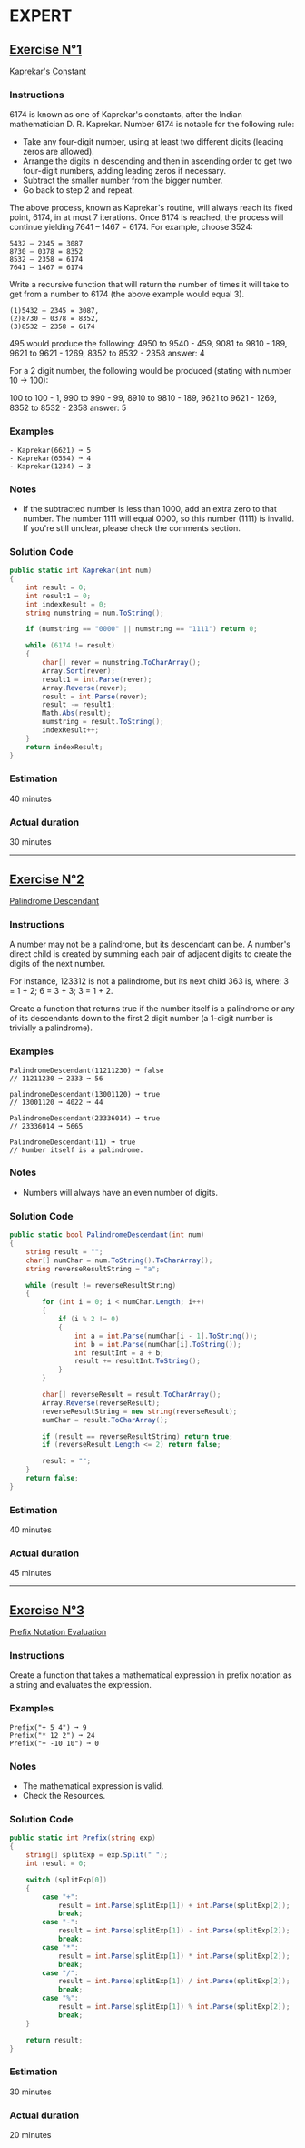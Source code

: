 # EXPERT

## <u>Exercise N°1</u>

[Kaprekar's Constant](https://edabit.com/challenge/uBswCFuxdMML98mPa)

### Instructions
6174 is known as one of Kaprekar's constants, after the Indian mathematician D. R. Kaprekar. Number 6174 is notable for the following rule:

- Take any four-digit number, using at least two different digits (leading zeros are allowed).
- Arrange the digits in descending and then in ascending order to get two four-digit numbers, adding leading zeros if necessary.
- Subtract the smaller number from the bigger number.
- Go back to step 2 and repeat.

The above process, known as Kaprekar's routine, will always reach its fixed point, 6174, in at most 7 iterations. Once 6174 is reached, the process will continue yielding 7641 – 1467 = 6174. For example, choose 3524:
```
5432 – 2345 = 3087
8730 – 0378 = 8352
8532 – 2358 = 6174
7641 – 1467 = 6174
```
Write a recursive function that will return the number of times it will take to get from a number to 6174 (the above example would equal 3).
```
(1)5432 – 2345 = 3087,
(2)8730 – 0378 = 8352,
(3)8532 – 2358 = 6174
```
495 would produce the following: 4950 to 9540 - 459, 9081 to 9810 - 189, 9621 to 9621 - 1269, 8352 to 8532 - 2358 answer: 4

For a 2 digit number, the following would be produced (stating with number 10 -> 100):

100 to 100 - 1, 990 to 990 - 99, 8910 to 9810 - 189, 9621 to 9621 - 1269, 8352 to 8532 - 2358 answer: 5

### Examples
```
- Kaprekar(6621) ➞ 5
- Kaprekar(6554) ➞ 4
- Kaprekar(1234) ➞ 3
```
### Notes
- If the subtracted number is less than 1000, add an extra zero to that number. The number 1111 will equal 0000, so this number (1111) is invalid. If you're still unclear, please check the comments section.

### Solution Code  
```cs
public static int Kaprekar(int num)
{
    int result = 0;
    int result1 = 0;
    int indexResult = 0;
    string numstring = num.ToString();

    if (numstring == "0000" || numstring == "1111") return 0;

    while (6174 != result)
    {
        char[] rever = numstring.ToCharArray();
        Array.Sort(rever);
        result1 = int.Parse(rever);
        Array.Reverse(rever);
        result = int.Parse(rever);
        result -= result1;
        Math.Abs(result);
        numstring = result.ToString();
        indexResult++;
    }
    return indexResult;
}
```

### Estimation
40 minutes

### Actual duration
30 minutes

<hr>

## <u>Exercise N°2</u>

[Palindrome Descendant](https://edabit.com/challenge/PvCD5nSYy3Dnvnfcq)

### Instructions
A number may not be a palindrome, but its descendant can be. A number's direct child is created by summing each pair of adjacent digits to create the digits of the next number.

For instance, 123312 is not a palindrome, but its next child 363 is, where: 3 = 1 + 2; 6 = 3 + 3; 3 = 1 + 2.

Create a function that returns true if the number itself is a palindrome or any of its descendants down to the first 2 digit number (a 1-digit number is trivially a palindrome).

### Examples
```
PalindromeDescendant(11211230) ➞ false
// 11211230 ➞ 2333 ➞ 56

palindromeDescendant(13001120) ➞ true
// 13001120 ➞ 4022 ➞ 44

PalindromeDescendant(23336014) ➞ true
// 23336014 ➞ 5665

PalindromeDescendant(11) ➞ true
// Number itself is a palindrome.
```
### Notes
- Numbers will always have an even number of digits.

### Solution Code  

```cs
public static bool PalindromeDescendant(int num)
{
    string result = "";
    char[] numChar = num.ToString().ToCharArray();
    string reverseResultString = "a";

    while (result != reverseResultString)
    {
        for (int i = 0; i < numChar.Length; i++)
        {
            if (i % 2 != 0)
            {
                int a = int.Parse(numChar[i - 1].ToString());
                int b = int.Parse(numChar[i].ToString());
                int resultInt = a + b;
                result += resultInt.ToString();
            }
        }

        char[] reverseResult = result.ToCharArray();
        Array.Reverse(reverseResult);
        reverseResultString = new string(reverseResult);
        numChar = result.ToCharArray();

        if (result == reverseResultString) return true;
        if (reverseResult.Length <= 2) return false;

        result = "";
    }
    return false;
}
```

### Estimation
40 minutes

### Actual duration
45 minutes

<hr>

## <u>Exercise N°3</u>

[Prefix Notation Evaluation](https://edabit.com/challenge/vQTiy9fvwRuLWs37W)

### Instructions
Create a function that takes a mathematical expression in prefix notation as a string and evaluates the expression.

### Examples
```
Prefix("+ 5 4") ➞ 9
Prefix("* 12 2") ➞ 24
Prefix("+ -10 10") ➞ 0
```
### Notes
- The mathematical expression is valid.
- Check the Resources.

### Solution Code  

```cs
public static int Prefix(string exp)
{
    string[] splitExp = exp.Split(" ");
    int result = 0;

    switch (splitExp[0])
    {
        case "+":
            result = int.Parse(splitExp[1]) + int.Parse(splitExp[2]);
            break;
        case "-":
            result = int.Parse(splitExp[1]) - int.Parse(splitExp[2]);
            break;
        case "*":
            result = int.Parse(splitExp[1]) * int.Parse(splitExp[2]);
            break;
        case "/":
            result = int.Parse(splitExp[1]) / int.Parse(splitExp[2]);
            break;
        case "%":
            result = int.Parse(splitExp[1]) % int.Parse(splitExp[2]);
            break;
    }

    return result;
}
```

### Estimation
30 minutes

### Actual duration
20 minutes
